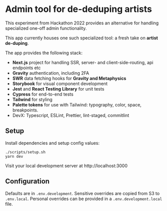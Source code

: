 # Admin tool for de-deduping artists

This experiment from Hackathon 2022 provides an alternative for handling specialized one-off admin functionality.

This app currently houses one such specialized tool: a fresh take on **artist de-duping**.

The app provides the following stack:

- **Next.js** project for handling SSR, server- and client-side-routing, api endpoints etc
- **Gravity** authentication, including 2FA
- **SWR** data fetching hooks for **Gravity and Metaphysics**
- **Storybook** for visual component development
- **Jest** and **React Testing Library** for unit tests
- **Cypress** for end-to-end tests
- **Tailwind** for styling
- **Palette tokens** for use with Tailwind: typography, color, space, breakpoints.
- DevX: Typescript, ESLint, Prettier, lint-staged, commitlint


## Setup

Install dependencies and setup config values:

```
./scripts/setup.sh
yarn dev
```

Visit your local development server at http://localhost:3000

## Configuration

Defaults are in `.env.development`. Sensitive overrides are copied from S3 to `.env.local`. Personal overrides can be provided in a `.env.development.local` file.

